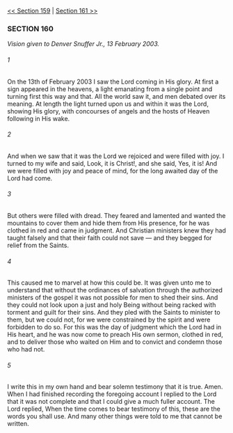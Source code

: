 [<< Section 159](Section%20159.md)  |  [Section 161 >>](Section%20161.md)

### SECTION 160

*Vision given to Denver Snuffer Jr., 13 February 2003.*

###### 1
On the 13th of February 2003 I saw the Lord coming in His glory. At first a sign appeared in the heavens, a light emanating from a single point and turning first this way and that. All the world saw it, and men debated over its meaning. At length the light turned upon us and within it was the Lord, showing His glory, with concourses of angels and the hosts of Heaven following in His wake.

###### 2
And when we saw that it was the Lord we rejoiced and were filled with joy. I turned to my wife and said, Look, it is Christ!, and she said, Yes, it is! And we were filled with joy and peace of mind, for the long awaited day of the Lord had come.

###### 3
But others were filled with dread. They feared and lamented and wanted the mountains to cover them and hide them from His presence, for he was clothed in red and came in judgment. And Christian ministers knew they had taught falsely and that their faith could not save — and they begged for relief from the Saints.

###### 4
This caused me to marvel at how this could be. It was given unto me to understand that without the ordinances of salvation through the authorized ministers of the gospel it was not possible for men to shed their sins. And they could not look upon a just and holy Being without being racked with torment and guilt for their sins. And they pled with the Saints to minister to them, but we could not, for we were constrained by the spirit and were forbidden to do so. For this was the day of judgment which the Lord had in His heart, and he was now come to preach His own sermon, clothed in red, and to deliver those who waited on Him and to convict and condemn those who had not.

###### 5
I write this in my own hand and bear solemn testimony that it is true. Amen. When I had finished recording the foregoing account I replied to the Lord that it was not complete and that I could give a much fuller account. The Lord replied, When the time comes to bear testimony of this, these are the words you shall use. And many other things were told to me that cannot be written.